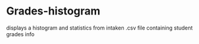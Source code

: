 # Grades-histogram
displays a histogram and statistics from intaken .csv file containing student grades info

